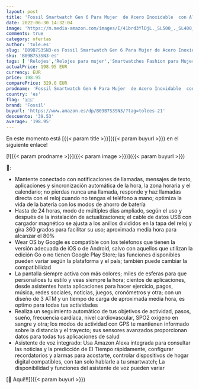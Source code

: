 ```yaml
---
layout: post
title: 'Fossil Smartwatch Gen 6 Para Mujer  de Acero Inoxidable  con Alexa integrada  en Tono Plomizo  con Brazalete de Acero Inoxidable en Tono Gris  FTW6078'
date: 2022-06-30 14:32:04
image: 'https://m.media-amazon.com/images/I/41brd3YlDjL._SL500_._SL400_.jpg'
comments: true
category: ofertas
author: 'tole.es'
slug: 'B09B7S3SN3-es Fossil Smartwatch Gen 6 Para Mujer de Acero Inoxidable con...'
sku: 'B09B7S3SN3-es'
tags: [ 'Relojes','Relojes para mujer','Smartwatches Fashion para Mujer','alexa','fossil','🇪🇸', ]
actualPrice: 198.95 EUR
currency: EUR
price: 198.95
comparePrice: 329.0 EUR
prodname: 'Fossil Smartwatch Gen 6 Para Mujer  de Acero Inoxidable  con Alexa integrada  en Tono Plomizo  con Brazalete de Acero Inoxidable en Tono Gris  FTW6078'
country: 'es'
flag: '🇪🇸'
brand: 'Fossil'
buyurl: 'https://www.amazon.es/dp/B09B7S3SN3/?tag=tolees-21'
descuento: '39.53'
average: '198.95'
---
```


En este momento está [{{< param title >}}]({{< param buyurl >}}) en el siguiente enlace!

[![{{< param prodname >}}]({{< param image >}})]({{< param buyurl >}})

🔎:

- Mantente conectado con notificaciones de llamadas, mensajes de texto, aplicaciones y sincronización automática de la hora, la zona horaria y el calendario; no pierdas nunca una llamada, responde y haz llamadas directa con el reloj cuando no tengas el teléfono a mano; optimiza la vida de la batería con los modos de ahorro de batería
- Hasta de 24 horas, modo de múltiples días ampliado, según el uso y después de la instalación de actualizaciones; el cable de datos USB con cargador magnético se ajusta a los anillos divididos en la tapa del reloj y gira 360 grados para facilitar su uso; aproximada media hora para alcanzar el 80%
- Wear OS by Google es compatible con los teléfonos que tienen la versión adecuada de iOS o de Android, salvo con aquellos que utilizan la edición Go o no tienen Google Play Store; las funciones disponibles pueden variar según la plataforma y el país; también puede cambiar la compatibilidad
- La pantalla siempre activa con más colores; miles de esferas para que personalices tu estilo y veas siempre la hora; cientos de aplicaciones, desde asistentes hasta aplicaciones para hacer ejercicio, pagos, música, redes sociales, noticias, juegos, cronómetros y otra; con un diseño de 3 ATM y un tiempo de carga de aproximada media hora, es optimo para todas tus actividades
- Realiza un seguimiento automático de tus objetivos de actividad, pasos, sueño, frecuencia cardíaca, nivel cardiovascular, SPO2 oxígeno en sangre y otra; los modos de actividad con GPS te mantienen informado sobre la distancia y el trayecto; sus sensores avanzados proporcionan datos para todas tus aplicaciones de salud
- Asistente de voz integrado: Usa Amazon Alexa integrada para consultar las noticias y la predicción de El Tiempo rápidamente, configurar recordatorios y alarmas para acostarte, controlar dispositivos de hogar digital compatibles, con tan solo hablarle a tu smartwatch; La disponibilidad y funciones del asistente de voz pueden variar

[🛒 Aquí!!!]({{< param buyurl >}})
